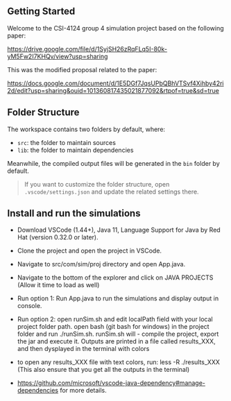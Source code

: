 ## Getting Started

Welcome to the CSI-4124 group 4 simulation project based on the following paper:

https://drive.google.com/file/d/1SyjSH26zRqFLq5I-80k-yM5Fw2I7KHQv/view?usp=sharing

This was the modified proposal related to the paper:

https://docs.google.com/document/d/1E5DGf7JqsUPbQBhVTSvf4Xihby42ri2d/edit?usp=sharing&ouid=101360817435021877092&rtpof=true&sd=true

## Folder Structure

The workspace contains two folders by default, where:

- `src`: the folder to maintain sources
- `lib`: the folder to maintain dependencies

Meanwhile, the compiled output files will be generated in the `bin` folder by default.

> If you want to customize the folder structure, open `.vscode/settings.json` and update the related settings there.

## Install and run the simulations

- Download VSCode (1.44+), Java 11, Language Support for Java by Red Hat (version 0.32.0 or later).
- Clone the project and open the project in VSCode.
- Navigate to src/com/sim/proj directory and open App.java.
- Navigate to the bottom of the explorer and click on JAVA PROJECTS (Allow it time to load as well)
- Run option 1: Run App.java to run the simulations and display output in console.

- Run option 2: open runSim.sh and edit localPath field with your local project folder path. open bash (git bash for windows) in the project folder and run ./runSim.sh. runSim.sh will   - compile the project, export the jar and execute it. Outputs are printed in a file called results_XXX, and then dysplayed in the terminal with colors
- to open any results_XXX file with text colors, run: less -R ./results_XXX (This also ensure that you get all the outputs in the terminal)

- https://github.com/microsoft/vscode-java-dependency#manage-dependencies for more details.
